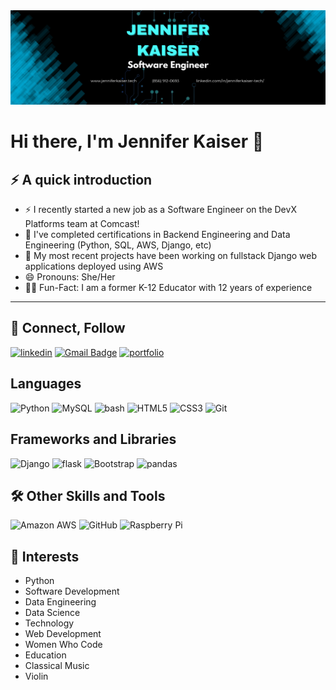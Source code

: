 <img src="https://github.com/jenniferKaiser21/jenniferKaiser21/blob/7cdaeec7348574611cf551a44f4fdfe71ff94b3e/_Banner.png">

# Hi there, I'm Jennifer Kaiser 👋

<!--
**jenniferKaiser21/jenniferKaiser21** is a ✨ _special_ ✨ repository because its `README.md` (this file) appears on your GitHub profile.

Here are some ideas to get you started:

- 🔭 I’m currently working on ...
- 🌱 I’m currently learning ...
- 👯 I’m looking to collaborate on ...
- 🤔 I’m looking for help with ...
- 💬 Ask me about ...
- 📫 How to reach me: ...
- 😄 Pronouns: ...
- ⚡ Fun fact: ...
-->

## ⚡ A quick introduction
* ⚡ I recently started a new job as a Software Engineer on the DevX Platforms team at Comcast!
* 🔭 I've completed certifications in Backend Engineering and Data Engineering (Python, SQL, AWS, Django, etc)
* 🌱 My most recent projects have been working on fullstack Django web applications deployed using AWS
* 😄 Pronouns: She/Her
* 👩‍🏫 Fun-Fact: I am a former K-12 Educator with 12 years of experience
---

## 🤝 Connect, Follow
[![linkedin](https://img.shields.io/badge/linkedin-0A66C2?style=for-the-badge&logo=linkedin&logoColor=white)](https://www.linkedin.com/in/jenniferkaiser-tech)
[![Gmail Badge](https://img.shields.io/badge/-Email%20Me-c14438?style=for-the-badge&logo=Gmail&logoColor=white&link=mailto:jenniferkaiser.tech@gmail.com)](mailto:jenniferkaiser.tech@gmail.com)
[![portfolio](https://img.shields.io/badge/-Website-green?style=for-the-badge&logo=website&logoColor=white)](http://www.jenniferkaiser.tech)
<br>

## Languages
![Python](https://img.shields.io/badge/-Python-yellow?style=for-the-badge&logo=Python)
![MySQL](https://img.shields.io/badge/-MySQL-purple?style=for-the-badge&logo=mysql)
![bash](https://img.shields.io/badge/-bash-green?style=for-the-badge&logo=bash)
![HTML5](https://img.shields.io/badge/-HTML5-E34F26?style=for-the-badge&logo=html5&logoColor=white)
![CSS3](https://img.shields.io/badge/-CSS3-1572B6?style=for-the-badge&logo=css3)
![Git](https://img.shields.io/badge/-Git-black?style=for-the-badge&logo=git)
<br>

## Frameworks and Libraries
![Django](https://img.shields.io/badge/-Django-green?style=for-the-badge&logo=Django)
![flask](https://img.shields.io/badge/-flask-red?style=for-the-badge&logo=flask)
![Bootstrap](https://img.shields.io/badge/-Bootstrap-563D7C?style=for-the-badge&logo=bootstrap)
![pandas](https://img.shields.io/badge/-pandas-black?style=for-the-badge&logo=pandas)
<br>

## 🛠 Other Skills and Tools
![Amazon AWS](https://img.shields.io/badge/Amazon%20AWS-yellow?style=for-the-badge&logo=amazon-aws)
![GitHub](https://img.shields.io/badge/-GitHub-181717?style=for-the-badge&logo=github)
![Raspberry Pi](https://img.shields.io/badge/-Raspberry%20Pi-black?style=for-the-badge&logo=Raspberry-Pi)
<br>

## 🎻 Interests
* Python
* Software Development
* Data Engineering
* Data Science
* Technology
* Web Development
* Women Who Code
* Education
* Classical Music
* Violin
